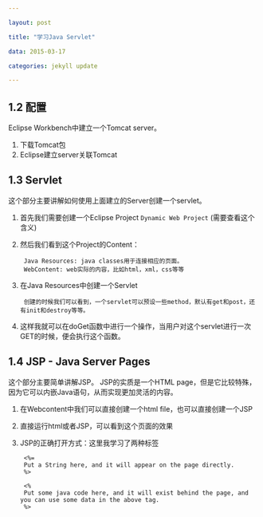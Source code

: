 ```yaml
---

layout: post

title: "学习Java Servlet"

data: 2015-03-17

categories: jekyll update

---
```


## 1.2 配置

Eclipse Workbench中建立一个Tomcat server。

1. 下载Tomcat包
2. Eclipse建立server关联Tomcat


## 1.3 Servlet

这个部分主要讲解如何使用上面建立的Server创建一个servlet。

1. 首先我们需要创建一个Eclipse Project `Dynamic Web Project` (需要查看这个含义)
2. 然后我们看到这个Project的Content：

		Java Resources: java classes用于连接相应的页面。
		WebContent: web实际的内容，比如html，xml，css等等
3. 在Java Resources中创建一个Servlet

		创建的时候我们可以看到，一个servlet可以预设一些method，默认有get和post，还有init和destroy等等。

4. 这样我就可以在doGet函数中进行一个操作，当用户对这个servlet进行一次GET的时候，便会执行这个函数。


## 1.4 JSP - Java Server Pages

这个部分主要简单讲解JSP。
JSP的实质是一个HTML page，但是它比较特殊，因为它可以内嵌Java语句，从而实现更加灵活的内容。

1. 在Webcontent中我们可以直接创建一个html file，也可以直接创建一个JSP
2. 直接运行html或者JSP，可以看到这个页面的效果
3. JSP的正确打开方式：这里我学习了两种标签

		<%=
		Put a String here, and it will appear on the page directly.
		%>
		
		<%
		Put some java code here, and it will exist behind the page, and you can use some data in the above tag.		
		%>






